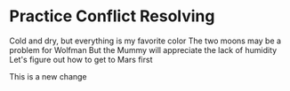 # Practice Conflict Resolving

Cold and dry, but everything is my favorite color
The two moons may be a problem for Wolfman
But the Mummy will appreciate the lack of humidity
Let's figure out how to get to Mars first



This is a new change